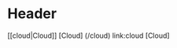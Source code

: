 <!-- TITLE: Home -->
<!-- SUBTITLE: A quick summary of Home -->

# Header

[[cloud|Cloud]]
[Cloud] (/cloud)
link:cloud [Cloud]
